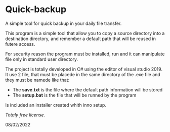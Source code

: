 # Quick-backup
A simple tool for quick backup in your daily file transfer.

This program is a simple tool that allow you to copy a source directory into a destination directory, and remember a default path that will be reused in futere access.

For security reason the program must be installed, run and it can manipulate file only in standard user directory.

The project is totally developed in C# using the editor of visual studio 2019.
It use 2 file, that must be placede in the same directory of the .exe file and they must be namede like that:

- The **save.txt** is the file where the default path information will be stored
- The **setup.bat** is the file that will be runned by the program

Is included an installer created whith inno setup.

*Totaly free license.*

08/02/2022
